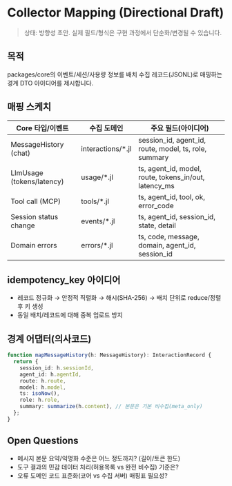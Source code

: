# Collector Mapping (Directional Draft)

> 상태: 방향성 초안. 실제 필드/형식은 구현 과정에서 단순화/변경될 수 있습니다.

## 목적

packages/core의 이벤트/세션/사용량 정보를 배치 수집 레코드(JSONL)로 매핑하는 경계 DTO 아이디어를 제시합니다.

## 매핑 스케치

| Core 타입/이벤트          | 수집 도메인        | 주요 필드(아이디어)                                   |
| ------------------------- | ------------------ | ----------------------------------------------------- |
| MessageHistory (chat)     | interactions/\*.jl | session_id, agent_id, route, model, ts, role, summary |
| LlmUsage (tokens/latency) | usage/\*.jl        | ts, agent_id, model, route, tokens_in/out, latency_ms |
| Tool call (MCP)           | tools/\*.jl        | ts, agent_id, tool, ok, error_code                    |
| Session status change     | events/\*.jl       | ts, agent_id, session_id, state, detail               |
| Domain errors             | errors/\*.jl       | ts, code, message, domain, agent_id, session_id       |

## idempotency_key 아이디어

- 레코드 정규화 → 안정적 직렬화 → 해시(SHA-256) → 배치 단위로 reduce/정렬 후 키 생성
- 동일 배치/레코드에 대해 중복 업로드 방지

## 경계 어댑터(의사코드)

```ts
function mapMessageHistory(h: MessageHistory): InteractionRecord {
  return {
    session_id: h.sessionId,
    agent_id: h.agentId,
    route: h.route,
    model: h.model,
    ts: isoNow(),
    role: h.role,
    summary: summarize(h.content), // 본문은 기본 비수집(meta_only)
  };
}
```

## Open Questions

- 메시지 본문 요약/익명화 수준은 어느 정도까지? (길이/토큰 한도)
- 도구 결과의 민감 데이터 처리(허용목록 vs 완전 비수집) 기준은?
- 오류 도메인 코드 표준화(코어 vs 수집 서버) 매핑표 필요성?
